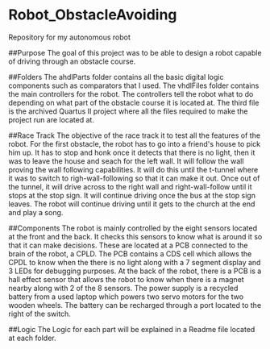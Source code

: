 # Robot_ObstacleAvoiding
Repository for my autonomous robot

##Purpose
The goal of this project was to be able to design a robot capable of driving through an obstacle course. 

##Folders
The ahdlParts folder contains all the basic digital logic components such as comparators that I used.
The vhdlFiles folder contains the main controllers for the robot. The controllers tell the robot what to do depending on what part of the obstacle course it is located at. 
The third file is the archived Quartus II project where all the files required to make the project run are located at. 

##Race Track
The objective of the race track it to test all the features of the robot. For the first obstacle, the robot has to go into a friend's house to pick him up. It has to stop and honk once it detects that there is no light, then it was to leave the house and seach for the left wall. It will follow the wall proving the wall following capabilities. It will do this until the t-tunnel where it was to switch to righ-wall-following so that it can make it out. Once out of the tunnel, it will drive across to the right wall and right-wall-follow until it stops at the stop sign. It will continue driving once the bus at the stop sign leaves. The robot will continue driving until it gets to the church at the end and play a song. 

##Components
The robot is mainly controlled by the eight sensors located at the front and the back. It checks this sensors to know what is around it so that it can make decisions. These are located at a PCB connected to the brain of the robot, a CPLD. The PCB contains a CDS cell which allows the CPDL to know when the there is no light along with a 7 segment display and 3 LEDs for debugging purposes. At the back of the robot, there is a PCB is a hall effect sensor that allows the robot to know when there is a magnet nearby along with 2 of the 8 sensors. The power supply is a recycled battery from a used laptop which powers two servo motors for the two wooden wheels. The battery can be recharged through a port located to the right of the switch. 

##Logic
The Logic for each part will be explained in a Readme file located at each folder. 
